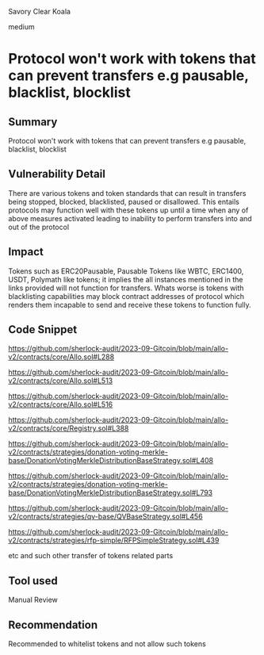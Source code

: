 Savory Clear Koala

medium

# Protocol won't work with tokens that can prevent transfers e.g pausable, blacklist, blocklist
## Summary
Protocol won't work with tokens that can prevent transfers e.g pausable, blacklist, blocklist

## Vulnerability Detail
There are various tokens  and token standards that can result in transfers being stopped, blocked, blacklisted, paused or disallowed. This entails protocols may function well with these tokens up until a time when any of above measures activated leading to inability to perform transfers into and out of the protocol

## Impact
Tokens such as ERC20Pausable, Pausable Tokens like WBTC,  ERC1400, USDT, Polymath like tokens; it implies the all instances mentioned in the links provided will not function for transfers. Whats worse is tokens with blacklisting capabilities may block contract addresses of protocol which renders them incapable to send and receive these tokens to function fully.

## Code Snippet
https://github.com/sherlock-audit/2023-09-Gitcoin/blob/main/allo-v2/contracts/core/Allo.sol#L288

https://github.com/sherlock-audit/2023-09-Gitcoin/blob/main/allo-v2/contracts/core/Allo.sol#L513

https://github.com/sherlock-audit/2023-09-Gitcoin/blob/main/allo-v2/contracts/core/Allo.sol#L516

https://github.com/sherlock-audit/2023-09-Gitcoin/blob/main/allo-v2/contracts/core/Registry.sol#L388

https://github.com/sherlock-audit/2023-09-Gitcoin/blob/main/allo-v2/contracts/strategies/donation-voting-merkle-base/DonationVotingMerkleDistributionBaseStrategy.sol#L408

https://github.com/sherlock-audit/2023-09-Gitcoin/blob/main/allo-v2/contracts/strategies/donation-voting-merkle-base/DonationVotingMerkleDistributionBaseStrategy.sol#L793

https://github.com/sherlock-audit/2023-09-Gitcoin/blob/main/allo-v2/contracts/strategies/qv-base/QVBaseStrategy.sol#L456

https://github.com/sherlock-audit/2023-09-Gitcoin/blob/main/allo-v2/contracts/strategies/rfp-simple/RFPSimpleStrategy.sol#L439

etc and such other transfer of tokens related parts 

## Tool used
Manual Review

## Recommendation
Recommended to whitelist tokens and not allow such tokens 
